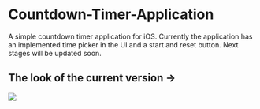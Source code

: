 # Countdown-Timer-Application

A simple countdown timer application for iOS.
Currently the application has an implemented time picker in the UI and a start and reset button. 
Next stages will be updated soon.

## The look of the current version ->

<img src="https://user-images.githubusercontent.com/34253338/33891010-a83c3f76-df4c-11e7-8f18-f297a3b486ba.jpg">

